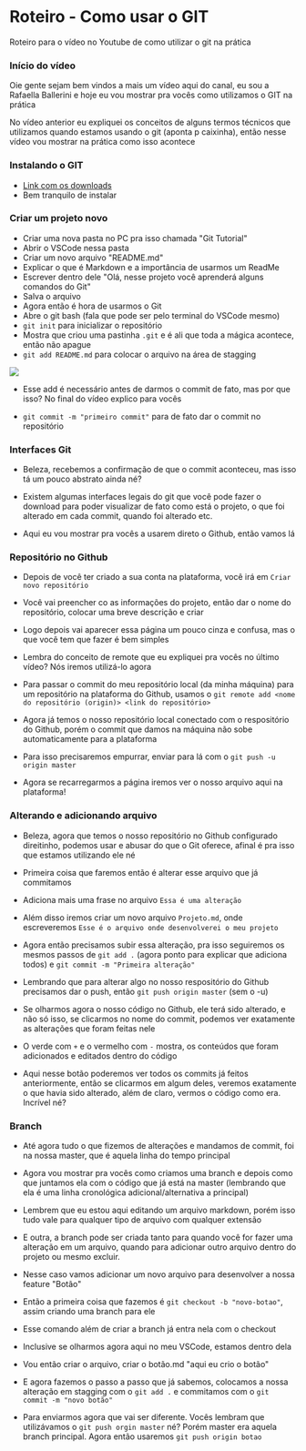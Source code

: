 # Roteiro - Como usar o GIT
Roteiro para o vídeo no Youtube de como utilizar o git na prática

### Início do vídeo

Oie gente sejam bem vindos a mais um vídeo aqui do canal, eu sou a Rafaella Ballerini e hoje eu vou mostrar pra vocês como utilizamos o GIT na prática

No vídeo anterior eu expliquei os conceitos de alguns termos técnicos que utilizamos quando estamos usando o git (aponta p caixinha), então nesse vídeo vou mostrar na prática como isso acontece

### Instalando o GIT

* [Link com os downloads](https://git-scm.com/downloads)
* Bem tranquilo de instalar

### Criar um projeto novo

* Criar uma nova pasta no PC pra isso chamada "Git Tutorial"
* Abrir o VSCode nessa pasta
* Criar um novo arquivo "README.md"
* Explicar o que é Markdown e a importância de usarmos um ReadMe
* Escrever dentro dele "Olá, nesse projeto você aprenderá alguns comandos do Git"
* Salva o arquivo
* Agora então é hora de usarmos o Git
* Abre o git bash (fala que pode ser pelo terminal do VSCode mesmo)
* `git init` para inicializar o repositório
* Mostra que criou uma pastinha `.git` e é ali que toda a mágica acontece, então não apague
* `git add README.md` para colocar o arquivo na área de stagging 

<img src="https://i1.wp.com/www.markus-gattol.name/misc/mm/si/content/git_git_add.png">

* Esse add é necessário antes de darmos o commit de fato, mas por que isso? No final do vídeo explico para vocês

* `git commit -m "primeiro commit"` para de fato dar o commit no repositório

### Interfaces Git

* Beleza, recebemos a confirmação de que o commit aconteceu, mas isso tá um pouco abstrato ainda né?

* Existem algumas interfaces legais do git que você pode fazer o download para poder visualizar de fato como está o projeto, o que foi alterado em cada commit, quando foi alterado etc.

* Aqui eu vou mostrar pra vocês a usarem direto o Github, então vamos lá

### Repositório no Github

* Depois de você ter criado a sua conta na plataforma, você irá em `Criar novo repositório`
* Você vai preencher co as informações do projeto, então dar o nome do repositório, colocar uma breve descrição e criar
* Logo depois vai aparecer essa página um pouco cinza e confusa, mas o que você tem que fazer é bem simples
* Lembra do conceito de remote que eu expliquei pra vocês no último vídeo? Nós iremos utilizá-lo agora
* Para passar o commit do meu repositório local (da minha máquina) para um repositório na plataforma do Github, usamos o `git remote add <nome do repositório (origin)> <link do repositório>`

* Agora já temos o nosso repositório local conectado com o respositório do Github, porém o commit que damos na máquina não sobe automaticamente para a plataforma

* Para isso precisaremos empurrar, enviar para lá com o `git push -u origin master`

* Agora se recarregarmos a página iremos ver o nosso arquivo aqui na plataforma!

### Alterando e adicionando arquivo

* Beleza, agora que temos o nosso repositório no Github configurado direitinho, podemos usar e abusar do que o Git oferece, afinal é pra isso que estamos utilizando ele né

* Primeira coisa que faremos então é alterar esse arquivo que já commitamos

* Adiciona mais uma frase no arquivo `Essa é uma alteração`

* Além disso iremos criar um novo arquivo `Projeto.md`, onde escreveremos `Esse é o arquivo onde desenvolverei o meu projeto`

* Agora então precisamos subir essa alteração, pra isso seguiremos os mesmos passos de `git add .` (agora ponto para explicar que adiciona todos) e `git commit -m "Primeira alteração"`

* Lembrando que para alterar algo no nosso respositório do Github precisamos dar o push, então `git push origin master` (sem o -u)

* Se olharmos agora o nosso código no Github, ele terá sido alterado, e não só isso, se clicarmos no nome do commit, podemos ver exatamente as alterações que foram feitas nele

* O verde com `+` e o vermelho com `-` mostra, os conteúdos que foram adicionados e editados dentro do código

* Aqui nesse botão poderemos ver todos os commits já feitos anteriormente, então se clicarmos em algum deles, veremos exatamente o que havia sido alterado, além de claro, vermos o código como era. Incrível né?

### Branch

* Até agora tudo o que fizemos de alterações e mandamos de commit, foi na nossa master, que é aquela linha do tempo principal

* Agora vou mostrar pra vocês como criamos uma branch e depois como que juntamos ela com o código que já está na master (lembrando que ela é uma linha cronológica adicional/alternativa a principal)

* Lembrem que eu estou aqui editando um arquivo markdown, porém isso tudo vale para qualquer tipo de arquivo com qualquer extensão

* E outra, a branch pode ser criada tanto para quando você for fazer uma alteração em um arquivo, quando para adicionar outro arquivo dentro do projeto ou mesmo excluir.

* Nesse caso vamos adicionar um novo arquivo para desenvolver a nossa feature "Botão"

* Então a primeira coisa que fazemos é `git checkout -b "novo-botao"`, assim criando uma branch para ele

* Esse comando além de criar a branch já entra nela com o checkout

* Inclusive se olharmos agora aqui no meu VSCode, estamos dentro dela

* Vou então criar o arquivo, criar o botão.md "aqui eu crio o botão"

* E agora fazemos o passo a passo que já sabemos, colocamos a nossa alteração em stagging com o `git add .` e commitamos com o `git commit -m "novo botão"`

* Para enviarmos agora que vai ser diferente. Vocês lembram que utilizávamos o `git push orgin master` né? Porém master era aquela branch principal. Agora então usaremos `git push origin botao`
